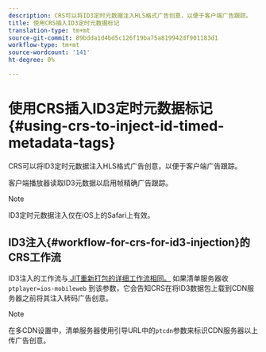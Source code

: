 ```yaml
---
description: CRS可以将ID3定时元数据注入HLS格式广告创意，以便于客户端广告跟踪。
title: 使用CRS插入ID3定时元数据标记
translation-type: tm+mt
source-git-commit: 89bdda1d4bd5c126f19ba75a819942df901183d1
workflow-type: tm+mt
source-wordcount: '141'
ht-degree: 0%

---
```



# 使用CRS插入ID3定时元数据标记{#using-crs-to-inject-id-timed-metadata-tags}

CRS可以将ID3定时元数据注入HLS格式广告创意，以便于客户端广告跟踪。

客户端播放器读取ID3元数据以启用帧精确广告跟踪。

>[!NOTE]
>
>ID3定时元数据注入仅在iOS上的Safari上有效。

## ID3注入{#workflow-for-crs-for-id3-injection}的CRS工作流

ID3注入的工作流与[ JIT重新打包的详细工作流相同。](../~old-creative-repackaging-service/jit-repackage.md) 如果清单服务器收 `ptplayer=ios-mobileweb` 到该参数，它会告知CRS在将ID3数据包上载到CDN服务器之前将其注入转码广告创意。

>[!NOTE]
>
>在多CDN设置中，清单服务器使用引导URL中的`ptcdn`参数来标识CDN服务器以上传广告创意。